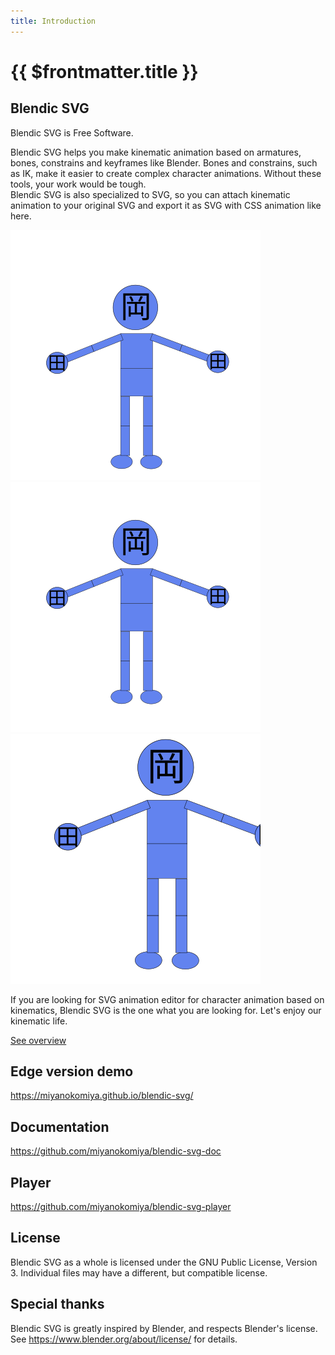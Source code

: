```yaml
---
title: Introduction
---
```


# {{ $frontmatter.title }}

## Blendic SVG

Blendic SVG is Free Software.  

Blendic SVG helps you make kinematic animation based on armatures, bones, constrains and keyframes like Blender. Bones and constrains, such as IK, make it easier to create complex character animations. Without these tools, your work would be  tough.  
Blendic SVG is also specialized to SVG, so you can attach kinematic animation to your original SVG and export it as SVG with CSS animation like here.  

![SVG kinematic animation: jumping](./assets/jump-anim.svg)
![SVG kinematic animation: rotating](./assets/rotate.svg)
![SVG kinematic animation: boxing](./assets/boxing-anim.svg)

If you are looking for SVG animation editor for character animation based on kinematics, Blendic SVG is the one what you are looking for. Let's enjoy our kinematic life.

[See overview](/overview)

## Edge version demo

https://miyanokomiya.github.io/blendic-svg/


## Documentation

https://github.com/miyanokomiya/blendic-svg-doc


## Player

https://github.com/miyanokomiya/blendic-svg-player


## License

Blendic SVG as a whole is licensed under the GNU Public License, Version 3. Individual files may have a different, but compatible license.


## Special thanks

Blendic SVG is greatly inspired by Blender, and respects Blender's license.  
See https://www.blender.org/about/license/ for details.
